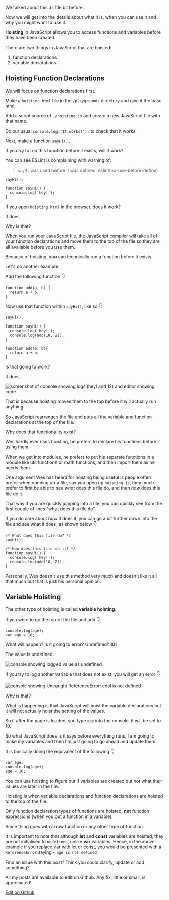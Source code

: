 We talked about this a little bit before.

Now we will get into the details about what it is, when you can use it and why you might want to use it.

**Hoisting** in JavaScript allows you to access functions and variables before they have been created.

There are two things in JavaScript that are hoisted:

1.  function declarations
2.  variable declarations.

## [](https://wesbos.com/javascript/01-the-basics/variables-and-statements#hoisting-function-declarations)Hoisting Function Declarations

We will focus on function declarations first.

Make a `hoisting.html` file in the `/playgrounds` directory and give it the base html.

Add a script source of `./hoisting.js` and create a new JavaScript file with that name.

Do our usual `console.log('It works!');` to check that it works.

Next, make a function `sayHi();`.

If you try to run this function before it exists, will it work?

You can see ESLint is complaining with warning of:

> `sayHi` was used before it was defined. eslint(no-use-before-define)

```
sayHi();

function sayHi() {
  console.log('hey!');
}
```

If you open `hoisting.html` in the browser, does it work?

It does.

Why is that?

When you run your JavaScript file, the JavaScript compiler will take all of your function declarations and move them to the top of the file so they are all available before you use them.

Because of hoisting, you can technically run a function before it exists.

Let's do another example.

Add the following function 👇

```
function add(a, b) {
  return a + b;
}
```

Now use that function within `sayHi()`, like so 👇

```
sayHi();

function sayHi() {
  console.log('hey!');
  console.log(add(10, 2));
}

function add(a, b){
  return a + b;
}
```

Is that going to work?

It does.

  ![screenshot of console showing logs (hey! and 12) and editor showing code](https://wesbos.com/static/b7ea9f775b7cf7c5a315812d6032711f/31aff/205.png "screenshot of console showing logs (hey! and 12) and editor showing code")

That is because hoisting moves them to the top before it will actually run anything.

So JavaScript rearranges the file and puts all the variable and function declarations at the top of the file.

Why does that functionality exist?

Wes hardly ever uses hoisting, he prefers to declare his functions before using them.

When we get into modules, he prefers to put his separate functions in a module like util functions or math functions, and then import them as he needs them.

One argument Wes has heard for hoisting being useful is people often prefer when opening up a file, say you open up `hoisting.js`, they much prefer to first be able to see _what_ does this file do, and then _how_ does this file do it.

That way if you are quickly jumping into a file, you can quickly see from the first couple of lines "what does this file do".

If you do care about how it does it, you can go a bit further down into the file and see what it does, as shown below 👇

```
/* What does this file do? */
sayHi();

/* How does this file do it? */
function sayHi() {
  console.log('hey!');
  console.log(add(10, 2));
}
```

Personally, Wes doesn't use this method very much and doesn't like it all that much but that is just his personal opinion.

## [](https://wesbos.com/javascript/01-the-basics/variables-and-statements#variable-hoisting)Variable Hoisting

The other type of hoisting is called **variable hoisting**.

If you were to go the top of the file and add 👇

```
console.log(age);
var age = 10;
```

What will happen? Is it going to error? Undefined? 10?

The value is undefined.

  ![console showing logged value as undefined](https://wesbos.com/static/ec5b39c4d9ba99534b03bc96f5f07d97/5ff7e/207.png "console showing logged value as undefined")

If you try to log another variable that does not exist, you will get an error 👇

  ![console showing Uncaught ReferenceError: cool is not defined](https://wesbos.com/static/765fc6cc8b7b327ccda7395af6a47ea0/cc097/208.png "console showing Uncaught ReferenceError: cool is not defined")

Why is that?

What is happening is that JavaScript will hoist the variable declarations but it will not actually hoist the setting of the values.

So if after the page is loaded, you type `age` into the console, it will be set to 10.

So what JavaScript does is it says before everything runs, I am going to make my variables and then I'm just going to go ahead and update them.

It is basically doing the equivalent of the following 👇

```
var age;
console.log(age);
age = 10;
```

You can use hoisting to figure out if variables are created but not what their values are later in the file.

Hoisting is when variable declarations and function declarations are hoisted to the top of the file.

Only function declaration types of functions are hoisted, **not** function expressions (when you put a function in a variable).

Same thing goes with arrow function or any other type of function.

It is important to note that although **let** and **const** variables are hoisted, they are not initialised to `undefined`, unlike **var** variables. Hence, in the above example if you replace var with let or const, you would be presented with a `ReferenceError` saying - `age is not defined`

Find an issue with this post? Think you could clarify, update or add something?

All my posts are available to edit on Github. Any fix, little or small, is appreciated!

[Edit on Github](https://github.com/wesbos/wesbos/tree/master/src/javascript/03-the-tricky-bits/18-hoisting/18-hoisting.mdx)